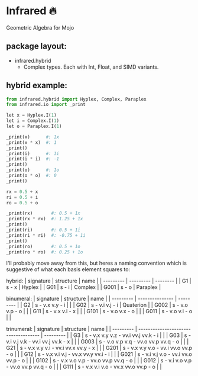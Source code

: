 # Infrared 🔥
Geometric Algebra for Mojo

## package layout:

- infrared.hybrid
  - Complex types. Each with Int, Float, and SIMD variants.


## hybrid example: 

```Python
from infrared.hybrid import Hyplex, Complex, Paraplex
from infrared.io import _print

let x = Hyplex.I(1)
let i = Complex.I(1)
let o = Paraplex.I(1)

_print(x)      #: 1x
_print(x * x)  #: 1
_print()
_print(i)      #: 1i
_print(i * i)  #: -1
_print()
_print(o)      #: 1o
_print(o * o)  #: 0
_print()

rx = 0.5 + x
ri = 0.5 + i
ro = 0.5 + o

_print(rx)       #: 0.5 + 1x
_print(rx * rx)  #: 1.25 + 1x
_print()
_print(ri)       #: 0.5 + 1i
_print(ri * ri)  #: -0.75 + 1i
_print()
_print(ro)       #: 0.5 + 1o
_print(ro * ro)  #: 0.25 + 1o
```

I'll probably move away from this, but heres a naming convention which is suggestive of what each basis element squares to:

hybrid:
| signature | structure | name     |
| --------- | --------- | -------- |
| G1        | s - x     | Hyplex   |
| G01       | s - i     | Complex  |
| G001      | s - o     | Paraplex |

binumeral:
| signature | structure       | name      |
| --------- | --------------- | --------- |
| G2        | s - v.x v.y - i |           |
| G02       | s - v.i v.j - i | Quaterion |
| G002      | s - v.o v.p - o |           |
| G11       | s - v.x v.i - x |           |
| G101      | s - v.o v.x - o |           |
| G011      | s - v.o v.i - o |           |

trinumeral:
| signature | structure                            | name      |
| --------- | ------------------------------------ | --------- |
| G3        | s - v.x v.y v.z - vv.i vv.j vv.k - i |           |
| G03       | s - v.i v.j v.k - vv.i vv.j vv.k - x |           |
| G003      | s - v.o v.p v.q - vv.o vv.p vv.q - o |           |
| G21       | s - v.x v.y v.i - vv.i vv.x vv.y - x |           |
| G201      | s - v.x v.y v.o - vv.i vv.o vv.p - o |           |
| G12       | s - v.x v.i v.j - vv.x vv.y vv.i - i |           |
| G021      | s - v.i v.j v.o - vv.i vv.o vv.p - o |           |
| G102      | s - v.x v.o v.p - vv.o vv.p vv.q - o |           |
| G012      | s - v.i v.o v.p - vv.o vv.p vv.q - o |           |
| G111      | s - v.x v.i v.o - vv.x vv.o vv.p - o |           |
